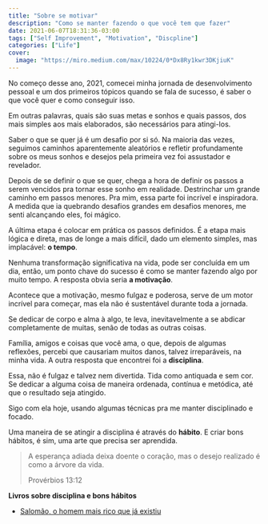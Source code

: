 ```yaml
---
title: "Sobre se motivar"
description: "Como se manter fazendo o que você tem que fazer"
date: 2021-06-07T18:31:36-03:00
tags: ["Self Improvement", "Motivation", "Discpline"]
categories: ["Life"]
cover:
  image: "https://miro.medium.com/max/10224/0*Dx8Ry1kwr3DKjiuK"
---
```


No começo desse ano, 2021, comecei minha jornada de desenvolvimento pessoal e um dos primeiros tópicos quando se fala de sucesso, é saber o que você quer e como conseguir isso.

Em outras palavras, quais são suas metas e sonhos e quais passos, dos mais simples aos mais elaborados, são necessários para atingi-los.

Saber o que se quer já é um desafio por si só. Na maioria das vezes, seguimos caminhos aparentemente aleatórios e refletir profundamente sobre os meus sonhos e desejos pela primeira vez foi assustador e revelador.

Depois de se definir o que se quer, chega a hora de definir os passos a serem vencidos pra tornar esse sonho em realidade. Destrinchar um grande caminho em passos menores. Pra mim, essa parte foi incrível e inspiradora. A medida que ia quebrando desafios grandes em desafios menores, me senti alcançando eles, foi mágico.

A última etapa é colocar em prática os passos definidos. É a etapa mais lógica e direta, mas de longe a mais difícil, dado um elemento simples, mas implacável: **o tempo**.

Nenhuma transformação significativa na vida, pode ser concluída em um dia, então, um ponto chave do sucesso é como se manter fazendo algo por muito tempo. A resposta obvia seria **a motivação**.

Acontece que a motivação, mesmo fulgaz e poderosa, serve de um motor incrível para começar, mas ela não é sustentável durante toda a jornada.

Se dedicar de corpo e alma à algo, te leva, inevitavelmente a se abdicar completamente de muitas, senão de todas as outras coisas.

Família, amigos e coisas que você ama, o que, depois de algumas reflexões, percebi que causariam muitos danos, talvez irreparáveis, na minha vida. A outra resposta que encontrei foi a **disciplina**.

Essa, não é fulgaz e talvez nem divertida. Tida como antiquada e sem cor. Se dedicar a alguma coisa de maneira ordenada, contínua e metódica, até que o resultado seja atingido.

Sigo com ela hoje, usando algumas técnicas pra me manter disciplinado e focado.

Uma maneira de se atingir a disciplina é através do **hábito**. E criar bons hábitos, é sim, uma arte que precisa ser aprendida.

> A esperança adiada deixa doente o coração, mas o desejo realizado é como a árvore da vida.
>
> Provérbios 13:12

**Livros sobre disciplina e bons hábitos**

- [Salomão, o homem mais rico que já existiu](https://www.amazon.com.br/Salom%C3%A3o-homem-mais-rico-existiu/dp/8543108756/ref=sr_1_2?adgrpid=105396635645&dchild=1&hvadid=457786994860&hvdev=c&hvlocphy=1001655&hvnetw=g&hvqmt=e&hvrand=9094874686016238262&hvtargid=kwd-967531898320&hydadcr=5688_11235295&keywords=livro+salomao+o+homem+mais+rico+que+ja+existiu&qid=1623103475&sr=8-2)
